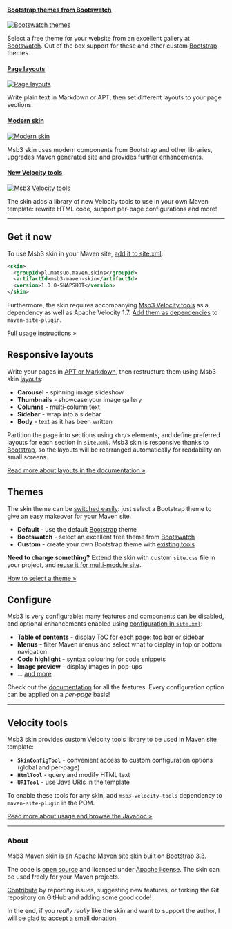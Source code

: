 #### [Bootstrap themes from Bootswatch][themes]

[![Bootswatch themes](images/carousel-themes.png)][themes]

Select a free theme for your website from an excellent gallery at [Bootswatch][bootswatch].
Out of the box support for these and other custom [Bootstrap][bootstrap] themes.


#### [Page layouts][msb3-layouts]

[![Page layouts](images/carousel-layouts.jpg)][msb3-layouts]

Write plain text in Markdown or APT, then set different layouts to your page sections.


#### [Modern skin][msb3-misc]

[![Modern skin](images/carousel-components.jpg)][msb3-misc]

Msb3 skin uses modern components from Bootstrap and other libraries, upgrades Maven generated
site and provides further enhancements.


#### [New Velocity tools][msb3-tools]

[![Msb3 Velocity tools](images/carousel-tools.png)][msb3-tools]

The skin adds a library of new Velocity tools to use in your own Maven template: rewrite HTML code,
support per-page configurations and more!


[bootswatch]: http://bootswatch.com
[bootstrap]: http://getbootstrap.com
[themes]: skin/themes/
[msb3-layouts]: skin/layouts.html
[msb3-misc]: skin/misc.html
[msb3-tools]: msb3-velocity-tools/


---


## Get it now

To use Msb3 skin in your Maven site, [add it to site.xml][msb3-usage]:

```xml
<skin>
  <groupId>pl.matsuo.maven.skins</groupId>
  <artifactId>msb3-maven-skin</artifactId>
  <version>1.0.0-SNAPSHOT</version>
</skin>
```

Furthermore, the skin requires accompanying [Msb3 Velocity tools][msb3-tools] as a dependency
as well as Apache Velocity 1.7.
[Add them as dependencies][msb3-usage] to `maven-site-plugin`.

[Full usage instructions &raquo;][msb3-usage]

[msb3-usage]: skin/


## Responsive layouts

Write your pages in [APT or Markdown][doxia-formats], then restructure them using Msb3 skin
[layouts][msb3-layouts]:

-   **Carousel** - spinning image slideshow
-   **Thumbnails** - showcase your image gallery
-   **Columns** - multi-column text
-   **Sidebar** - wrap into a sidebar
-   **Body** - text as it has been written

Partition the page into sections using `<hr/>` elements, and define preferred layouts for each section in `site.xml`. Msb3 skin is responsive thanks to [Bootstrap][bootstrap], so the layouts
will be rearranged automatically for readability on small screens.

[Read more about layouts in the documentation &raquo;][msb3-layouts]

[doxia-formats]: http://maven.apache.org/doxia/references/index.html


## Themes

The skin theme can be [switched easily][themes]: just select a Bootstrap theme
to give an easy makeover for your Maven site.

-   **Default** - use the default [Bootstrap][bootstrap] theme
-   **Bootswatch** - select an excellent free theme from [Bootswatch][bootswatch]
-   **Custom** - create your own Bootstrap theme with [existing tools][bootstrap-custom]

**Need to change something?** Extend the skin with custom `site.css` file in your project, and
[reuse it for multi-module site][msb3-multi].

[How to select a theme &raquo;][themes]

[bootstrap-custom]: http://getbootstrap.com/customize
[msb3-multi]: skin/multi-module.html


## Configure

Msb3 is very configurable: many features and components can be disabled, and optional
enhancements enabled using [configuration in `site.xml`][msb3-config]:

-   **Table of contents** - display ToC for each page: top bar or sidebar
-   **Menus** - filter Maven menus and select what to display in top or bottom navigation
-   **Code highlight** - syntax colouring for code snippets
-   **Image preview** - display images in pop-ups
-   ... [and more][msb3-config]

Check out the [documentation][msb3-config] for all the features. Every configuration option
can be applied on a _per-page_ basis!

[msb3-config]: skin/config.html


---


## Velocity tools

Msb3 skin provides custom Velocity tools library to be used in Maven site template:

-   **`SkinConfigTool`** - convenient access to custom configuration options (global and per-page)
-   **`HtmlTool`** - query and modify HTML text
-   **`URITool`** - use Java URIs in the template

To enable these tools for any skin, add `msb3-velocity-tools` dependency to
`maven-site-plugin` in the POM.

[Read more about usage and browse the Javadoc &raquo;][msb3-tools]


---


### About

Msb3 Maven skin is an [Apache Maven site][mvn-site] skin built on [Bootstrap 3.3][bootstrap].

The code is [open source][msb3-github] and licensed under [Apache license][apache-license].
The skin can be used freely for your Maven projects.

[Contribute][contribute] by reporting issues, suggesting new features, or forking the
Git repository on GitHub and adding some good code!

In the end, if you _really really_ like the skin and want to support the author, I will
be glad to [accept a small donation][donate].

[mvn-site]: http://maven.apache.org/guides/mini/guide-site.html
[apache-license]: http://www.apache.org/licenses/LICENSE-2.0
[contribute]: contribute.html
[msb3-github]: http://github.com/tunguski/msb3-maven-skin/
[donate]: https://www.paypal.com/cgi-bin/webscr?cmd=_s-xclick&amp;hosted_button_id=QWKNRFZH52828
